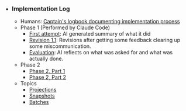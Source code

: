 - ### Implementation Log
  - Humans:  [Captain's logbook documenting implementation process](HUMANS.md)
  - Phase 1 (Performed by Claude Code)
    - [First attempt](PHASE1_IMPLEMENTATION_SUMMARY.md): AI generated summary of what it did
    - [Revision 1.1](PHASE1_1_IMPLEMENTATION_REPORT.md): Revisions after getting some feedback clearing up some miscommunication. 
    - [Evaluation](phase1_evaluation_report.md):  AI reflects on what was asked for and what was actually done. 
  - Phase 2 
    - [Phase 2, Part 1](PHASE2_IMPLEMENTATION_REPORT.md)
    - [Phase 2, Part 2](PHASE2_5_IMPLEMENTATION_REPORT.md)
  - Topics
    - [Projections](PROJECTIONS_IMPLEMENTATION_REPORT.md)
    - [Snapshots](SNAPSHOTS_IMPLEMENTATION_REPORT.md)
    - [Batches](BATCHES_IMPLEMENTATION_REPORT.md)